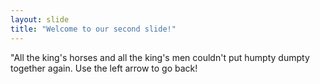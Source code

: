 ```yaml
---
layout: slide
title: "Welcome to our second slide!"
---
```

"All the king's horses and all the king's men couldn't put humpty dumpty together again.
Use the left arrow to go back!

